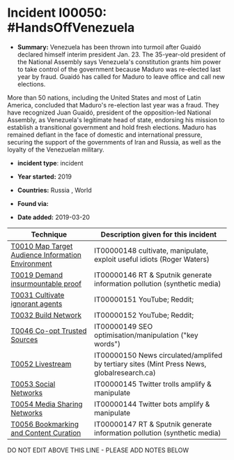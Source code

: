 # Incident I00050: #HandsOffVenezuela

* **Summary:** Venezuela has been thrown into turmoil after Guaidó declared himself interim president Jan. 23. The 35-year-old president of the National Assembly says Venezuela's constitution grants him power to take control of the government because Maduro was re-elected last year by fraud. Guaidó has called for Maduro to leave office and call new elections.

More than 50 nations, including the United States and most of Latin America, concluded that Maduro's re-election last year was a fraud. They have recognized Juan Guaidó, president of the opposition-led National Assembly, as Venezuela's legitimate head of state, endorsing his mission to establish a transitional government and hold fresh elections.
Maduro has remained defiant in the face of domestic and international pressure, securing the support of the governments of Iran and Russia, as well as the loyalty of the Venezuelan military.

* **incident type**: incident

* **Year started:** 2019

* **Countries:** Russia , World

* **Found via:** 

* **Date added:** 2019-03-20
 

| Technique | Description given for this incident |
| --------- | ------------------------- |
| [T0010 Map Target Audience Information Environment](../generated_pages/techniques/T0010.md) | IT00000148 cultivate, manipulate, exploit useful idiots (Roger Waters) |
| [T0019 Demand insurmountable proof](../generated_pages/techniques/T0019.md) | IT00000146 RT & Sputnik generate information pollution (synthetic media) |
| [T0031 Cultivate ignorant agents](../generated_pages/techniques/T0031.md) | IT00000151 YouTube; Reddit;  |
| [T0032 Build Network](../generated_pages/techniques/T0032.md) | IT00000152 YouTube; Reddit;  |
| [T0046 Co-opt Trusted Sources](../generated_pages/techniques/T0046.md) | IT00000149 SEO optimisation/manipulation ("key words") |
| [T0052 Livestream](../generated_pages/techniques/T0052.md) | IT00000150 News circulated/amplifed by tertiary sites (Mint Press News, globalresearch.ca) |
| [T0053  Social Networks](../generated_pages/techniques/T0053.md) | IT00000145 Twitter trolls amplify & manipulate |
| [T0054 Media Sharing Networks](../generated_pages/techniques/T0054.md) | IT00000144 Twitter bots amplify & manipulate |
| [T0056 Bookmarking and Content Curation](../generated_pages/techniques/T0056.md) | IT00000147 RT & Sputnik generate information pollution (synthetic media) |


DO NOT EDIT ABOVE THIS LINE - PLEASE ADD NOTES BELOW